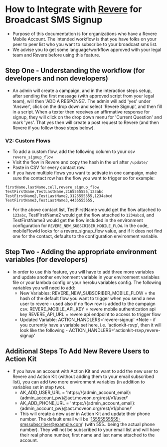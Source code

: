 # How to Integrate with [Revere](https://reverehq.com/) for Broadcast SMS Signup

- Purpose of this documentation is for organizations who have a Revere Mobile Account. The intended workflow is that you have folks on your peer to peer list who you want to subscribe to your broadcast sms list.
- We advise you to get some language/workflow approved with your legal team and Revere before using this feature.

## Step One - Understanding the workflow (for developers and non developers)

- An admin will create a campaign, and in the interaction steps setup, after sending the first message (with approved script from your legal team), will then 'ADD A RESPONSE'. The admin will add 'yes' under 'Answer', click on the drop down and select 'Revere Signup', and then fill in a script. When a texter then receives an affirmative response for signup, they will click on the drop down menu for 'Current Question' and mark 'yes'. That yes then will create a post request to Revere (and then Revere if you follow those steps below).

### V2: Custom Flows

- To add a custom flow, add the following column to your csv `revere_signup_flow`
- Visit the flow in Revere and copy the hash in the url after `/update/`
- Paste in CSV for every contact row.
- If you have multiple flows you want to activate in one campaign, make sure the contact row has the flow you want to trigger so for example:

```
firstName,lastName,cell,revere_signup_flow
TestFirstName,TestLastName,2165555555,123abc
TestFirstName2,TestLastName2,3125555555,1234abcd
TestFirstName3,TestLastName3,4435555555,
```

- For the above contact list, TestFirstName would get the flow attached to `123abc`, TestFirstName2 would get the flow attached to `1234abcd`, and TestFirstName3 would get the flow included in the environment configuration for `REVERE_NEW_SUBSCRIBER_MOBILE_FLOW`. In the code, mobileFlowId looks for a revere_signup_flow value, and if it does not find one for the contact, defaults to the configuration environment variable.

## Step Two - Adding the appropriate environment variables (for developers)

- In order to use this feature, you will have to add three more variables and update another environment variable in your environment variables file or your lambda config or your heroku variables config. The following variables you will need to add:
  - New Variables:
    REVERE_NEW_SUBSCRIBER_MOBILE_FLOW = the hash of the default flow you want to trigger when you send a new user to revere - used also if no flow row is added to the campaign csv.
    REVERE_MOBILE_API_KEY = revere mobile authentication api key
    REVERE_API_URL = revere api endpoint to access to trigger flow
  - Updated Variable:
    ACTION_HANDLERS='revere-signup'
    \*Note - if you currently have a variable set here, i.e. 'actionkit-rsvp', then it will look like the following - ACTION_HANDLERS='actionkit-rsvp,revere-signup'

## Additional Steps To Add New Revere Users to Action Kit

- If you have an account with Action Kit and want to add the new user to Revere and Action Kit (without adding them to your email subscribed list), you can add two more environment variables (in addition to variables set in step two).
  - AK_ADD_USER_URL = 'https://{admin_account_email}:{admin_account_pw}@act.moveon.org/rest/v1/user/'
  - AK_ADD_PHONE_URL = 'https://{admin_account_email}:{admin_account_pw}@act.moveon.org/rest/v1/phone/'
  - This will create a new user in Action Kit and update their phone number. The default email will be '15555555555-smssubscriber@example.com' (with 555.. being the actual phone number). They will not be subscribed to your email list and will have their real phone number, first name and last name attached to the account.
